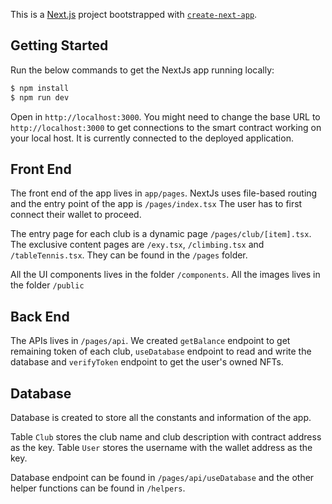 This is a [Next.js](https://nextjs.org/) project bootstrapped with [`create-next-app`](https://github.com/vercel/next.js/tree/canary/packages/create-next-app).

## Getting Started

Run the below commands to get the NextJs app running locally:

```bash
$ npm install
$ npm run dev
```

Open in `http://localhost:3000`. You might need to change the base URL to `http://localhost:3000` to get connections to the smart contract working on your local host. It is currently connected to the deployed application. 

## Front End

The front end of the app lives in `app/pages`. NextJs uses file-based routing and the entry point of the app is `/pages/index.tsx` The user has to first connect their wallet to proceed.

The entry page for each club is a dynamic page `/pages/club/[item].tsx`. The exclusive content pages are `/exy.tsx`, `/climbing.tsx` and `/tableTennis.tsx`. They can be found in the `/pages` folder.

All the UI components lives in the folder `/components`. All the images lives in the folder `/public`

## Back End

The APIs lives in `/pages/api`. We created `getBalance` endpoint to get remaining token of each club, `useDatabase` endpoint to read and write the database and `verifyToken` endpoint to get the user's owned NFTs.

## Database

Database is created to store all the constants and information of the app.

Table `Club` stores the club name and club description with contract address as the key. Table `User` stores the username with the wallet address as the key.

Database endpoint can be found in `/pages/api/useDatabase` and the other helper functions can be found in `/helpers`.
